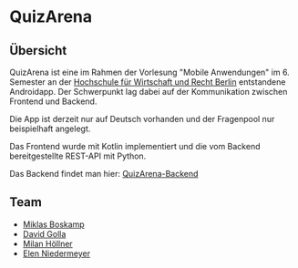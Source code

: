 # QuizArena
## Übersicht
QuizArena ist eine im Rahmen der Vorlesung "Mobile Anwendungen" im 6. Semester an der [Hochschule für Wirtschaft und Recht Berlin](http://www.hwr-berlin.de/home) entstandene Androidapp.
Der Schwerpunkt lag dabei auf der Kommunikation zwischen Frontend und Backend.

Die App ist derzeit nur auf Deutsch vorhanden und der Fragenpool nur beispielhaft angelegt.

Das Frontend wurde mit Kotlin implementiert und die vom Backend bereitgestellte REST-API mit Python.

Das Backend findet man hier: [QuizArena-Backend](https://github.com/aersoftler/quizarena-backend)

## Team
- [Miklas Boskamp](https://github.com/mboskamp)
- [David Golla](https://github.com/aersoftler)
- [Milan Höllner](https://github.com/mhoellner)
- [Elen Niedermeyer](https://github.com/elen-niedermeyer)